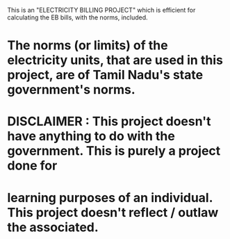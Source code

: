 This is an "ELECTRICITY BILLING PROJECT" which is efficient for calculating the EB bills,
with the norms, included.

# The norms (or limits) of the electricity units, that are used in this project, are of Tamil Nadu's state government's norms.

# DISCLAIMER : This project doesn't have anything to do with the government. This is purely a project done for 
#              learning purposes of an individual. This project doesn't reflect / outlaw the associated.